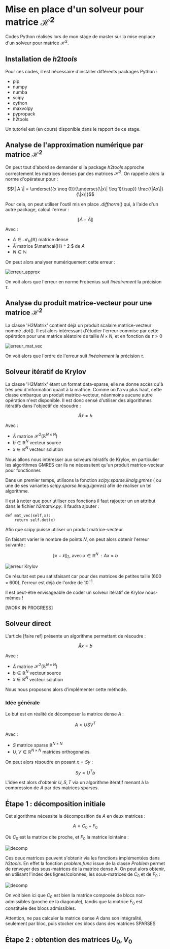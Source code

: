 # Mise en place d'un solveur pour matrice $\mathcal{H} ^ 2$

Codes Python réalisés lors de mon stage de master sur la mise enplace d'un solveur pour matrice $\mathcal{H}^2$.

## Installation de $h2tools$

Pour ces codes, il est nécessaire d'installer différents packages Python :

* pip 
* numpy
* numba
* scipy
* cython
* maxvolpy
* pypropack
* h2tools

Un tutoriel est (en cours) disponible dans le rapport de ce stage.



## Analyse de l'approximation numérique par matrice $\mathcal{H} ^ 2$

On peut tout d'abord se demander si la package $h2tools$ approche correctement les matrices denses par des matrices $\mathcal{H} ^ 2$. On rappelle alors la norme d'opérateur pour : 

$$\| A \| = \underset{{x \neq 0}}{\underset{\|x\| \leq 1}{\sup}} \frac{\|Ax\|}{\|x\|}$$



Pour cela, on peut utiliser l'outil mis en place $.diffnorm()$ qui, à l'aide d'un autre package, calcul l'erreur :

$$ \| A - \hat{A} \|$$

Avec :
* $A\in\mathcal{M}_N(\mathbb{R})$ matrice dense
* $\hat{A}$ matrice $\mathcal{H} ^ 2 $ de $A$
* $N \in \mathbb{N}$ 

On peut alors analyser numériquement cette erreur :

![erreur_approx](./Images/Err_approx.png)

On voit alors que l'erreur en norme Frobenius suit *linéairement* la précision $\tau$.

## Analyse du produit matrice-vecteur pour une matrice $\mathcal{H} ^ 2$

La classe 'H2Matrix' contient déjà un produit scalaire matrice-vecteur nommé $.dot()$. Il est alors intéressant d'étudier l'erreur commise par cette opération pour une matrice aléatoire de taille $N \times N$, et en fonction de $\tau > 0$


![erreur_mat_vec](./Images/Err_Prod_Mat_Vec_log_N.png)

On voit alors que l'ordre de l'erreur suit *linéairement* la précision $\tau$. 

## Solveur itératif de Krylov

La classe 'H2Matrix' étant un format data-sparse, elle ne donne accès qu'à très peu d'information quant à la matrice. Comme on l'a vu plus haut, cette classe embarque un produit matrice-vecteur, néanmoins aucune autre opération n'est disponible. Il est donc sensé d'utiliser des algorithmes itératifs dans l'objectif de résoudre :

$$ \hat{A}\tilde{x} = b $$

Avec :
* $\hat{A}$ matrice $\mathcal{H} ^ 2 (\mathbb{R} ^ {N \times N})$
* $b\in\mathbb{R} ^ {N }$ vecteur source 
* $\tilde{x}\in\mathbb{R} ^ {N }$ vecteur solution

Nous allons nous intéresser aux solveurs itératifs de Krylov, en particulier les algorithmes GMRES car ils ne nécessitent qu'un produit matrice-vecteur pour fonctionner.

Dans un premier temps, utilisons la fonction *scipy.sparse.linalg.gmres* ( ou une de ses variantes *scipy.sparse.linalg.lgmres*) afin de réaliser un tel algorithme.

Il est à noter que pour utiliser ces fonctions il faut rajouter un un attribut dans le fichier $h2matrix.py$. Il faudra ajouter :

```
def mat_vec(self,x):
	return self.dot(x)
```

Afin que *scipy* puisse utiliser un produit matrice-vecteur.

En faisant varier le nombre de points $N$, on peut alors obtenir l'erreur suivante :

$$\| x - \tilde{x} \|_2,~\mathrm{avec}~x\in\mathbb{R} ^ N~ : Ax=b$$


![erreur Krylov](./Images/Err_Krylov.png)

Ce résultat est peu satisfaisant car pour des matrices de petites taille ($600 \times 600$), l'erreur est déjà de l'ordre de $10^{-1}$.

Il est peut-être envisageable de coder un solveur itératif de Krylov nous-mêmes !

[WORK IN PROGRESS]


## Solveur direct

L'article [faire ref] présente un algorithme permettant de résoudre :

$$ \hat{A} x = b $$

Avec :
* $\hat{A}$ matrice $\mathcal{H} ^ 2 (\mathbb{R} ^ {N \times N})$
* $b\in\mathbb{R} ^ {N }$ vecteur source 
* $x\in\mathbb{R} ^ {N }$ vecteur solution

Nous nous proposons alors d'implémenter cette méthode.

### Idée générale

Le but est en réalité de décomposer la matrice dense $A$ :


$$ A \approx U S V ^ T$$

Avec :
* $S$ matrice sparse $\mathbb{R} ^ {N \times N}$
* $U, V\in\mathbb{R} ^ {N \times N}$ matrices orthogonales.

On peut alors résoudre en posant $x=Sy$ :

$$Sy = U ^ T b$$

L'idée est alors d'obtenir $U, S, T$ via un algorithme itératif menant à la compression de $A$ par des matrices sparses.


## Étape 1 : décomposition initiale

Cet algorithme nécessite la décomposition de $A$ en deux matrices :

$$A = C_0 + F_0$$

Où $C_0$ est la matrice dite proche, et $F_0$ la matrice lointaine :


![decomp](./Images/C0_F0.png)


Ces deux matrices peuvent s'obtenir via les fonctions implémentées dans $h2tools$. En effet la fonction *problem.func* issue de la classe *Problem* permet de renvoyer des sous-matrices de la matrice dense A. On peut alors obtenir, en utilisant l'index des lignes/colonnes, les sous-matrices de $C_0$ et de $F_0$ : 

![decomp](./Images/decomp.png)

On voit bien ici que $C_0$ est bien la matrice composée de blocs non-admissibles (proche de la diagonale), tandis que la matrice $F_0$ est constituée des blocs admissibles.

Attention, ne pas calculer la matrice dense $A$ dans son intégralité, seulement par bloc, puis stocker ces blocs dans des matrices SPARSES
## Étape 2 : obtention des matrices $U_0, V_0$